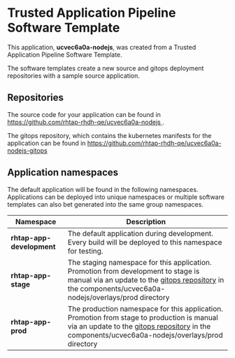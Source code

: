 # Trusted Application Pipeline Software Template

This application, **ucvec6a0a-nodejs**, was created from a Trusted Application Pipeline Software Template.

The software templates create a new source and gitops deployment repositories with a sample source application. 

## Repositories

The source code for your application can be found in [https://github.com/rhtap-rhdh-qe/ucvec6a0a-nodejs ](https://github.com/rhtap-rhdh-qe/ucvec6a0a-nodejs ).
 
The gitops repository, which contains the kubernetes manifests for the application can be found in 
[https://github.com/rhtap-rhdh-qe/ucvec6a0a-nodejs-gitops ](https://github.com/rhtap-rhdh-qe/ucvec6a0a-nodejs-gitops ) 

## Application namespaces 

The default application will be found in the following namespaces. Applications can be deployed into unique namespaces or multiple software templates can also bet generated into the same group namespaces.  

|  Namespace   |  Description   |  
| -------- | -------- |   
| **rhtap-app-development** | The default application during development. Every build will be deployed to this namespace for testing. | 
| **rhtap-app-stage** | The staging namespace for this application. Promotion from development to stage is manual via an update to the [gitops repository](https://github.com/rhtap-rhdh-qe/ucvec6a0a-nodejs-gitops ) in the components/ucvec6a0a-nodejs/overlays/prod directory |  
| **rhtap-app-prod** | The production namespace for this application. Promotion from stage to production is manual via an update to the [gitops repository](https://github.com/rhtap-rhdh-qe/ucvec6a0a-nodejs-gitops ) in the components/ucvec6a0a-nodejs/overlays/prod directory | 